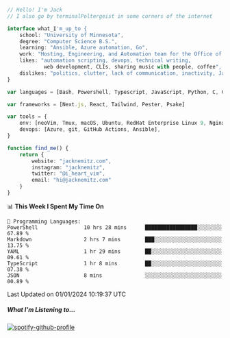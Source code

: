 ```typescript
// Hello! I'm Jack
// I also go by terminalPoltergeist in some corners of the internet

interface what_I'm_up_to {
    school: "University of Minnesota",
    degree: "Computer Science B.S.",
    learning: "Ansible, Azure automation, Go",
    work: "Hosting, Engineering, and Automation team for the Office of Information Technology at UMN",
    likes: "automation scripting, devops, technical writing,
            web development, CLIs, sharing music with people, coffee",
    dislikes: "politics, clutter, lack of communication, inactivity, Java",
}

var languages = [Bash, Powershell, Typescript, JavaScript, Python, C, C++]

var frameworks = [Next.js, React, Tailwind, Pester, Psake]

var tools = {
    env: [neoVim, Tmux, macOS, Ubuntu, RedHat Enterprise Linux 9, Nginx, DigitalOcean, Cloudflare],
    devops: [Azure, git, GitHub Actions, Ansible],
}

function find_me() {
    return {
        website: "jacknemitz.com",
        instagram: "jacknemitz",
        twitter: "@i_heart_vim",
        email: "hi@jacknemitz.com"
    }
}
```

<!--START_SECTION:waka-->
📊 **This Week I Spent My Time On** 

```text
💬 Programming Languages: 
PowerShell               10 hrs 28 mins      █████████████████░░░░░░░░   67.89 % 
Markdown                 2 hrs 7 mins        ███░░░░░░░░░░░░░░░░░░░░░░   13.75 % 
YAML                     1 hr 29 mins        ██░░░░░░░░░░░░░░░░░░░░░░░   09.61 % 
TypeScript               1 hr 8 mins         ██░░░░░░░░░░░░░░░░░░░░░░░   07.38 % 
JSON                     8 mins              ░░░░░░░░░░░░░░░░░░░░░░░░░   00.89 % 
```


 Last Updated on 01/01/2024 10:19:37 UTC
<!--END_SECTION:waka-->

##### What I'm Listening to...

[![spotify-github-profile](https://spotify-github-profile.vercel.app/api/view?uid=jack.nemitz&cover_image=true&show_offline=true&bar_color=53b14f&bar_color_cover=false&background_color=121212FF)](https://spotify-github-profile.vercel.app/api/view?uid=jack.nemitz&redirect=true)

